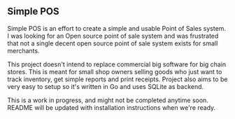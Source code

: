 Simple POS
--------------

Simple POS is an effort to create a simple and usable Point of Sales system.
I was looking for an Open source point of sale system and was frustrated that not a single decent open source point of sale system exists for small merchants.

This project doesn't intend to replace commercial big software for big chain stores. This is meant for small shop owners selling goods who just want to track inventory, get simple reports and print receipts.
Project also aims to be very easy to setup so it's written in Go and uses SQLite as backend.

This is a work in progress, and might not be completed anytime soon. README will be updated with installation instructions when we're ready.